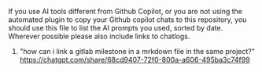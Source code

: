 If you use AI tools different from Github Copilot, or you are not using the automated plugin to copy your Github copilot chats to this repository, you should  use this file to list the AI prompts you used, sorted by date. Wherever possible please also include links to chatlogs.
1. "how can i link a gitlab milestone in a mrkdown file in the same project?"\
    https://chatgpt.com/share/68cd9407-72f0-800a-a606-495ba3c74f99
